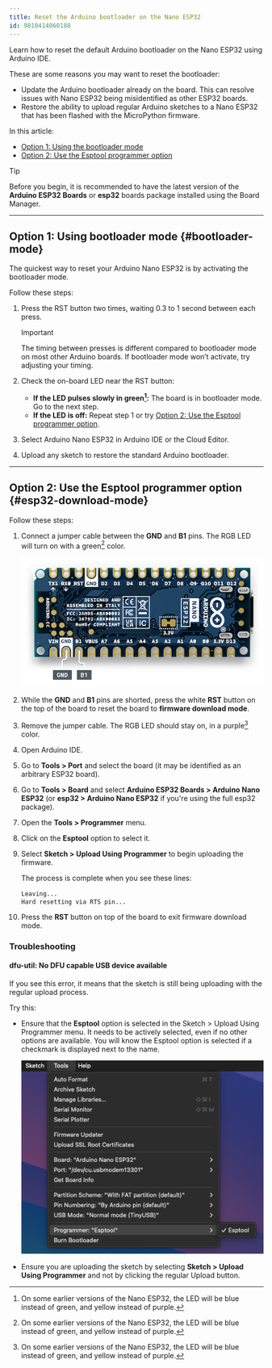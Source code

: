 ```yaml
---
title: Reset the Arduino bootloader on the Nano ESP32
id: 9810414060188
---
```


Learn how to reset the default Arduino bootloader on the Nano ESP32 using Arduino IDE.

These are some reasons you may want to reset the bootloader:

* Update the Arduino bootloader already on the board. This can resolve issues with Nano ESP32 being misidentified as other ESP32 boards.
* Restore the ability to upload regular Arduino sketches to a Nano ESP32 that has been flashed with the MicroPython firmware.

In this article:

* [Option 1: Using the bootloader mode](#bootloader-mode)
* [Option 2: Use the Esptool programmer option](#esp32-download-mode)

> [!TIP]
> Before you begin, it is recommended to have the latest version of the **Arduino ESP32 Boards** or **esp32** boards package installed using the Board Manager.

---

## Option 1: Using bootloader mode {#bootloader-mode}

The quickest way to reset your Arduino Nano ESP32 is by activating the bootloader mode.

Follow these steps:

1. Press the RST button two times, waiting 0.3 to 1 second between each press.

   > [!IMPORTANT]
   > The timing between presses is different compared to bootloader mode on most other Arduino boards. If bootloader mode won’t activate, try adjusting your timing.

2. Check the on-board LED near the RST button:
   * **If the LED pulses slowly in green[^colors]:** The board is in bootloader mode. Go to the next step.
   * **If the LED is off:** Repeat step 1 or try [Option 2: Use the Esptool programmer option](#esp32-download-mode).
3. Select Arduino Nano ESP32 in Arduino IDE or the Cloud Editor.
4. Upload any sketch to restore the standard Arduino bootloader.

---

## Option 2: Use the Esptool programmer option {#esp32-download-mode}

Follow these steps:

1. Connect a jumper cable between the **GND** and **B1** pins. The RGB LED will turn on with a green[^colors] color.

   ![The GND and B1 pins](img/nano-esp32-gnd-b1.png)

2. While the **GND** and **B1** pins are shorted, press the white **RST** button on the top of the board to reset the board to **firmware download mode**.

3. Remove the jumper cable. The RGB LED should stay on, in a purple[^colors] color.

4. Open Arduino IDE.

5. Go to **Tools > Port** and select the board (it may be identified as an arbitrary ESP32 board).

6. Go to **Tools > Board** and select **Arduino ESP32 Boards > Arduino Nano ESP32** (or **esp32 > Arduino Nano ESP32** if you're using the full esp32 package).

7. Open the **Tools > Programmer** menu.

8. Click on the **Esptool** option to select it.

9. Select **Sketch > Upload Using Programmer** to begin uploading the firmware.

   The process is complete when you see these lines:

   ```
   Leaving...
   Hard resetting via RTS pin...
   ```

10. Press the **RST** button on top of the board to exit firmware download mode.

### Troubleshooting

#### dfu-util: No DFU capable USB device available

If you see this error, it means that the sketch is still being uploading with the regular upload process.

Try this:

* Ensure that the **Esptool** option is selected in the Sketch > Upload Using Programmer menu. It needs to be actively selected, even if no other options are available. You will know the Esptool option is selected if a checkmark is displayed next to the name.

  ![The Esptool option in the Tools > Programmer menu. A checkmark indicates that the option is currently selected.](img/esptool-selected.png)

* Ensure you are uploading the sketch by selecting **Sketch > Upload Using Programmer** and not by clicking the regular Upload button.

[^colors]: On some earlier versions of the Nano ESP32, the LED will be blue instead of green, and yellow instead of purple.
